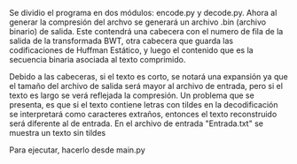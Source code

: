 Se dividio el programa en dos módulos: encode.py y decode.py. Ahora al generar la compresión del archvo se generará un archivo .bin (archivo binario) de salida. Este contendrá una cabecera con el numero de fila de la salida de la transformada BWT, otra cabecera que guarda las codificaciones de Huffman Estático, y luego el contenido que es la secuencia binaria asociada al texto comprimido.

Debido a las cabeceras, si el texto es corto, se notará una expansión ya que el tamaño del archivo de salida será mayor al archivo de entrada, pero si el texto es largo se verá reflejada la compresión.
Un problema que se presenta, es que si el texto contiene letras con tildes en la decodificación se interpretará como caracteres extraños, entonces el texto reconstruido será diferente al de entrada. En el archivo de entrada "Entrada.txt" se muestra un texto sin tildes

Para ejecutar, hacerlo desde main.py
